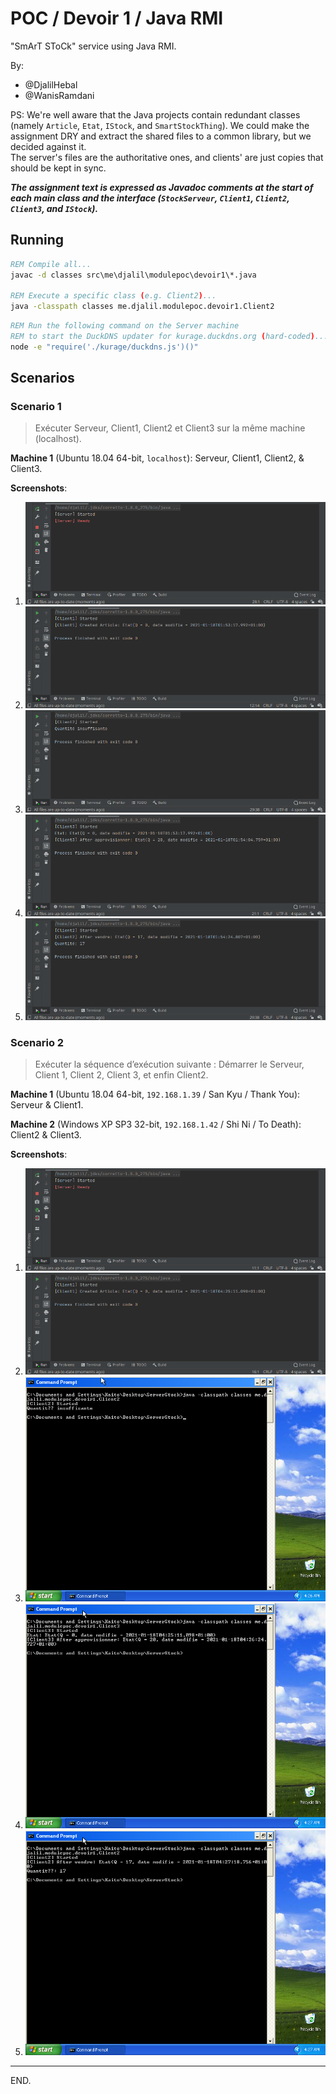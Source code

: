 # POC / Devoir 1 / Java RMI

"SmArT SToCk" service using Java RMI.

By:
- @DjalilHebal
- @WanisRamdani

PS: We're well aware that the Java projects contain redundant classes (namely `Article`, `Etat`, `IStock`, and `SmartStockThing`).
We could make the assignment DRY and extract the shared files to a common library, but we decided against it.  
The server's files are the authoritative ones, and clients' are just copies that should be kept in sync.

___The assignment text is expressed as Javadoc comments at the start of each _main_ class and the interface (`StockServeur`, `Client1`, `Client2`, `Client3`, and `IStock`).___


## Running

```cmd
REM Compile all...
javac -d classes src\me\djalil\modulepoc\devoir1\*.java

REM Execute a specific class (e.g. Client2)...
java -classpath classes me.djalil.modulepoc.devoir1.Client2
```

```cmd
REM Run the following command on the Server machine
REM to start the DuckDNS updater for kurage.duckdns.org (hard-coded)...
node -e "require('./kurage/duckdns.js')()"
```


## Scenarios

### Scenario 1

> Exécuter Serveur, Client1, Client2 et Client3 sur la même machine (localhost).

**Machine 1** (Ubuntu 18.04 64-bit, `localhost`): Serveur, Client1, Client2, & Client3.

**Screenshots**:
  1. ![](./screenshots/scenario-1-1--serveur.png)
  2. ![](./screenshots/scenario-1-2--client1.png)
  3. ![](./screenshots/scenario-1-3--client2.png)
  4. ![](./screenshots/scenario-1-4--client3.png)
  5. ![](./screenshots/scenario-1-5--client2.png)


### Scenario 2

> Exécuter la séquence d’exécution suivante : Démarrer le Serveur, Client 1, Client 2, Client 3, et enfin Client2.

**Machine 1** (Ubuntu 18.04 64-bit, `192.168.1.39` / San Kyu / Thank You): Serveur & Client1.

**Machine 2** (Windows XP SP3 32-bit, `192.168.1.42` / Shi Ni / To Death): Client2 & Client3.

**Screenshots**:
  1. ![](./screenshots/scenario-2-1--serveur.png)
  2. ![](./screenshots/scenario-2-2--client1.png)
  3. ![](./screenshots/scenario-2-3--client2.png)
  4. ![](./screenshots/scenario-2-4--client3.png)
  5. ![](./screenshots/scenario-2-5--client2.png)

---

END.
